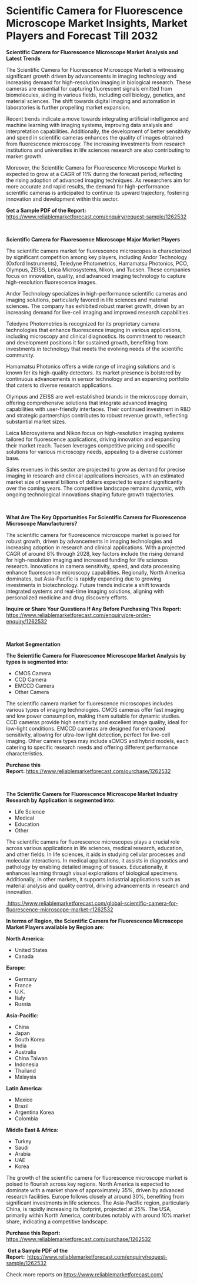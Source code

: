 <p><h1>Scientific Camera for Fluorescence Microscope Market Insights, Market Players and Forecast Till 2032</h1></p><p><strong>Scientific Camera for Fluorescence Microscope Market Analysis and Latest Trends</strong></p>
<p><p>The Scientific Camera for Fluorescence Microscope Market is witnessing significant growth driven by advancements in imaging technology and increasing demand for high-resolution imaging in biological research. These cameras are essential for capturing fluorescent signals emitted from biomolecules, aiding in various fields, including cell biology, genetics, and material sciences. The shift towards digital imaging and automation in laboratories is further propelling market expansion.</p><p>Recent trends indicate a move towards integrating artificial intelligence and machine learning with imaging systems, improving data analysis and interpretation capabilities. Additionally, the development of better sensitivity and speed in scientific cameras enhances the quality of images obtained from fluorescence microscopy. The increasing investments from research institutions and universities in life sciences research are also contributing to market growth.</p><p>Moreover, the Scientific Camera for Fluorescence Microscope Market is expected to grow at a CAGR of 11% during the forecast period, reflecting the rising adoption of advanced imaging techniques. As researchers aim for more accurate and rapid results, the demand for high-performance scientific cameras is anticipated to continue its upward trajectory, fostering innovation and development within this sector.</p></p>
<p><strong>Get a Sample PDF of the Report:&nbsp;</strong> <a href="https://www.reliablemarketforecast.com/enquiry/request-sample/1262532?utm_campaign=2318&utm_medium=2&utm_source=Github&utm_content=ia&utm_term=27022025&utm_id=scientific-camera-for-fluorescence-microscope">https://www.reliablemarketforecast.com/enquiry/request-sample/1262532</a></p>
<p>&nbsp;</p>
<p><strong>Scientific Camera for Fluorescence Microscope Major Market Players</strong></p>
<p><p>The scientific camera market for fluorescence microscopes is characterized by significant competition among key players, including Andor Technology (Oxford Instruments), Teledyne Photometrics, Hamamatsu Photonics, PCO, Olympus, ZEISS, Leica Microsystems, Nikon, and Tucsen. These companies focus on innovation, quality, and advanced imaging technology to capture high-resolution fluorescence images.</p><p>Andor Technology specializes in high-performance scientific cameras and imaging solutions, particularly favored in life sciences and material sciences. The company has exhibited robust market growth, driven by an increasing demand for live-cell imaging and improved research capabilities.</p><p>Teledyne Photometrics is recognized for its proprietary camera technologies that enhance fluorescence imaging in various applications, including microscopy and clinical diagnostics. Its commitment to research and development positions it for sustained growth, benefiting from investments in technology that meets the evolving needs of the scientific community.</p><p>Hamamatsu Photonics offers a wide range of imaging solutions and is known for its high-quality detectors. Its market presence is bolstered by continuous advancements in sensor technology and an expanding portfolio that caters to diverse research applications.</p><p>Olympus and ZEISS are well-established brands in the microscopy domain, offering comprehensive solutions that integrate advanced imaging capabilities with user-friendly interfaces. Their continued investment in R&D and strategic partnerships contributes to robust revenue growth, reflecting substantial market sizes.</p><p>Leica Microsystems and Nikon focus on high-resolution imaging systems tailored for fluorescence applications, driving innovation and expanding their market reach. Tucsen leverages competitive pricing and specific solutions for various microscopy needs, appealing to a diverse customer base.</p><p>Sales revenues in this sector are projected to grow as demand for precise imaging in research and clinical applications increases, with an estimated market size of several billions of dollars expected to expand significantly over the coming years. The competitive landscape remains dynamic, with ongoing technological innovations shaping future growth trajectories.</p></p>
<p>&nbsp;</p>
<p><strong>What Are The Key Opportunities For Scientific Camera for Fluorescence Microscope Manufacturers?</strong></p>
<p><p>The scientific camera for fluorescence microscope market is poised for robust growth, driven by advancements in imaging technologies and increasing adoption in research and clinical applications. With a projected CAGR of around 8% through 2028, key factors include the rising demand for high-resolution imaging and increased funding for life sciences research. Innovations in camera sensitivity, speed, and data processing enhance fluorescence microscopy capabilities. Regionally, North America dominates, but Asia-Pacific is rapidly expanding due to growing investments in biotechnology. Future trends indicate a shift towards integrated systems and real-time imaging solutions, aligning with personalized medicine and drug discovery efforts.</p></p>
<p><strong>Inquire or Share Your Questions If Any Before Purchasing This Report:</strong> <a href="https://www.reliablemarketforecast.com/enquiry/pre-order-enquiry/1262532?utm_campaign=2318&utm_medium=2&utm_source=Github&utm_content=ia&utm_term=27022025&utm_id=scientific-camera-for-fluorescence-microscope">https://www.reliablemarketforecast.com/enquiry/pre-order-enquiry/1262532</a></p>
<p>&nbsp;</p>
<p><strong>Market Segmentation</strong></p>
<p><strong>The Scientific Camera for Fluorescence Microscope Market Analysis by types is segmented into:</strong></p>
<p><ul><li>CMOS Camera</li><li>CCD Camera</li><li>EMCCD Camera</li><li>Other Camera</li></ul></p>
<p><p>The scientific camera market for fluorescence microscopes includes various types of imaging technologies. CMOS cameras offer fast imaging and low power consumption, making them suitable for dynamic studies. CCD cameras provide high sensitivity and excellent image quality, ideal for low-light conditions. EMCCD cameras are designed for enhanced sensitivity, allowing for ultra-low light detection, perfect for live-cell imaging. Other camera types may include sCMOS and hybrid models, each catering to specific research needs and offering different performance characteristics.</p></p>
<p><strong>Purchase this Report:&nbsp;</strong><a href="https://www.reliablemarketforecast.com/purchase/1262532?utm_campaign=2318&utm_medium=2&utm_source=Github&utm_content=ia&utm_term=27022025&utm_id=scientific-camera-for-fluorescence-microscope">https://www.reliablemarketforecast.com/purchase/1262532</a></p>
<p>&nbsp;</p>
<p><strong>The Scientific Camera for Fluorescence Microscope Market Industry Research by Application is segmented into:</strong></p>
<p><ul><li>Life Science</li><li>Medical</li><li>Education</li><li>Other</li></ul></p>
<p><p>The scientific camera for fluorescence microscopes plays a crucial role across various applications in life sciences, medical research, education, and other fields. In life sciences, it aids in studying cellular processes and molecular interactions. In medical applications, it assists in diagnostics and pathology by enabling detailed imaging of tissues. Educationally, it enhances learning through visual explorations of biological specimens. Additionally, in other markets, it supports industrial applications such as material analysis and quality control, driving advancements in research and innovation.</p></p>
<p><a href="https://www.reliablemarketforecast.com/global-scientific-camera-for-fluorescence-microscope-market-r1262532?utm_campaign=2318&utm_medium=2&utm_source=Github&utm_content=ia&utm_term=27022025&utm_id=scientific-camera-for-fluorescence-microscope">&nbsp;https://www.reliablemarketforecast.com/global-scientific-camera-for-fluorescence-microscope-market-r1262532</a></p>
<p><strong>In terms of Region, the Scientific Camera for Fluorescence Microscope Market Players available by Region are:</strong></p>
<p>
    <p> <strong> North America: </strong>
        <ul>
            <li>United States</li>
            <li>Canada</li>
        </ul>
        </p> 
    <p> <strong> Europe: </strong>
        <ul>
            <li>Germany</li>
            <li>France</li>
            <li>U.K.</li>
            <li>Italy</li>
            <li>Russia</li>
        </ul>
        </p> 
    <p> <strong> Asia-Pacific: </strong>
        <ul>
            <li>China</li>
            <li>Japan</li>
            <li>South Korea</li>
            <li>India</li>
            <li>Australia</li>
            <li>China Taiwan</li>
            <li>Indonesia</li>
            <li>Thailand</li>
            <li>Malaysia</li>
        </ul>
        </p> 
    <p> <strong> Latin America: </strong>
        <ul>
            <li>Mexico</li>
            <li>Brazil</li>
            <li>Argentina Korea</li>
            <li>Colombia</li>
        </ul>
        </p> 
    <p> <strong> Middle East & Africa: </strong>
        <ul>
            <li>Turkey</li>
            <li>Saudi</li>
            <li>Arabia</li>
            <li>UAE</li>
            <li>Korea</li>
        </ul>
    </p>
    </p>
<p><p>The growth of the scientific camera for fluorescence microscope market is poised to flourish across key regions. North America is expected to dominate with a market share of approximately 35%, driven by advanced research facilities. Europe follows closely at around 30%, benefiting from significant investments in life sciences. The Asia-Pacific region, particularly China, is rapidly increasing its footprint, projected at 25%. The USA, primarily within North America, contributes notably with around 10% market share, indicating a competitive landscape.</p></p>
<p><strong>Purchase this Report: </strong><a href="https://www.reliablemarketforecast.com/purchase/1262532?utm_campaign=2318&utm_medium=2&utm_source=Github&utm_content=ia&utm_term=27022025&utm_id=scientific-camera-for-fluorescence-microscope">https://www.reliablemarketforecast.com/purchase/1262532</a></p>
<p>&nbsp;<strong>Get a Sample PDF of the Report:&nbsp;&nbsp;</strong><a href="https://www.reliablemarketforecast.com/enquiry/request-sample/1262532?utm_campaign=2318&utm_medium=2&utm_source=Github&utm_content=ia&utm_term=27022025&utm_id=scientific-camera-for-fluorescence-microscope">https://www.reliablemarketforecast.com/enquiry/request-sample/1262532</a></p>
<p><strong></strong></p>
<p>Check more reports on <a href="https://www.reliablemarketforecast.com/?utm_campaign=2318&utm_medium=2&utm_source=Github&utm_content=ia&utm_term=27022025&utm_id=scientific-camera-for-fluorescence-microscope">https://www.reliablemarketforecast.com/</a></p>